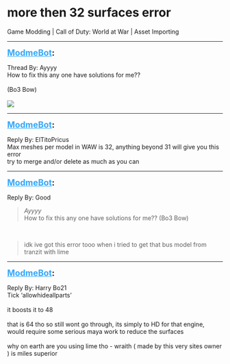 # more then 32 surfaces error
Game Modding | Call of Duty: World at War | Asset Importing

---
<strong style="font-size: 1.4em;"><span style="text-decoration: underline;text-decoration-color: #34a7f9;"><span style="color:#34a7f9;">ModmeBot</span></span>:</strong>

<p>Thread By: Ayyyy<br />How to fix this any one have  solutions for me??<br /> <br />(Bo3 Bow)<br /> <br /><img style="max-width: 500px;" src="http://image.prntscr.com/image/6ef4a9aa5dec4f87bbc042f4f479016a.png"></p>

---
<strong style="font-size: 1.4em;"><span style="text-decoration: underline;text-decoration-color: #34a7f9;"><span style="color:#34a7f9;">ModmeBot</span></span>:</strong>

<p>Reply By: ElTitoPricus<br />Max meshes per model in WAW is 32, anything beyond 31 will give you this error<br />try to merge and/or delete as much as you can</p>

---
<strong style="font-size: 1.4em;"><span style="text-decoration: underline;text-decoration-color: #34a7f9;"><span style="color:#34a7f9;">ModmeBot</span></span>:</strong>

<p>Reply By: Good<br /><blockquote><em>Ayyyy</em><br />How to fix this any one have  solutions for me??   (Bo3 Bow)  </blockquote><br /><blockquote>idk ive got this error tooo when i tried to get that bus model from tranzit with lime</blockquote></p>

---
<strong style="font-size: 1.4em;"><span style="text-decoration: underline;text-decoration-color: #34a7f9;"><span style="color:#34a7f9;">ModmeBot</span></span>:</strong>

<p>Reply By: Harry Bo21<br />Tick ‘allowhideallparts’<br /> <br />it boosts it to 48<br /><br />that is 64 tho so still wont go through, its simply to HD for that engine, would require some serious maya work to reduce the surfaces<br /> <br />why on earth are you using lime tho - wraith ( made by this very sites owner ) is miles superior</p>
